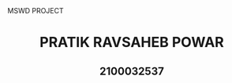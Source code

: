 <html> 
  <head>
   MSWD PROJECT
  </head>
<body>

   <center>
     <h1> PRATIK RAVSAHEB POWAR </h1>
     <h2> 2100032537 </h2>
</center>
 
  </body>
</html>
